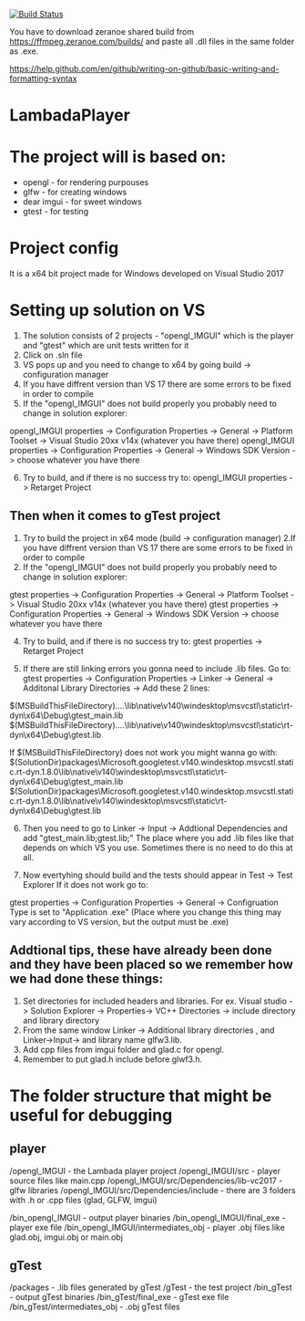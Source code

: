 [![Build Status](https://travis-ci.org/FractialCopper/Lambada.svg?branch=master)](https://travis-ci.org/FractialCopper/Lambada)


You have to download zeranoe shared build from https://ffmpeg.zeranoe.com/builds/  and paste all .dll files in the same folder as .exe.


https://help.github.com/en/github/writing-on-github/basic-writing-and-formatting-syntax

# LambadaPlayer

# The project will is based on:

- opengl - for rendering purpouses
- glfw - for creating windows
- dear imgui - for sweet windows
- gtest - for testing


# Project config

It is a x64 bit project made for Windows developed on Visual Studio 2017


# Setting up solution on VS

1. The solution consists of 2 projects - "opengl_IMGUI" which is the player and "gtest" which are unit tests written for it
2. Click on .sln file
3. VS pops up and you need to change to x64 by going build -> configuration manager
4. If you have diffrent version than VS 17 there are some errors to be fixed in order to compile
5. If the "opengl_IMGUI" does not build properly you probably need to change in solution explorer:

opengl_IMGUI properties -> Configuration Properties -> General -> Platform Toolset -> Visual Studio 20xx v14x (whatever you have there)
opengl_IMGUI properties -> Configuration Properties -> General -> Windows SDK Version -> choose whatever you have there

6. Try to build, and if there is no success try to:
opengl_IMGUI properties -> Retarget Project

## Then when it comes to gTest project

1. Try to build the project in x64 mode (build -> configuration manager)
2.If you have diffrent version than VS 17 there are some errors to be fixed in order to compile
3. If the "opengl_IMGUI" does not build properly you probably need to change in solution explorer:

gtest properties -> Configuration Properties -> General -> Platform Toolset -> Visual Studio 20xx v14x (whatever you have there)
gtest properties -> Configuration Properties -> General -> Windows SDK Version -> choose whatever you have there

4. Try to build, and if there is no success try to:
gtest properties -> Retarget Project

5. If there are still linking errors you gonna need to include .lib files. Go to:
gtest properties -> Configuration Properties -> Linker -> General -> Additonal Library Directories -> Add these 2 lines:

$(MSBuildThisFileDirectory)....\lib\native\v140\windesktop\msvcstl\static\rt-dyn\x64\Debug\gtest_main.lib
$(MSBuildThisFileDirectory)....\lib\native\v140\windesktop\msvcstl\static\rt-dyn\x64\Debug\gtest.lib

If $(MSBuildThisFileDirectory) does not work you might wanna go with:
$(SolutionDir)packages\Microsoft.googletest.v140.windesktop.msvcstl.static.rt-dyn.1.8.0\lib\native\v140\windesktop\msvcstl\static\rt-dyn\x64\Debug\gtest_main.lib
$(SolutionDir)packages\Microsoft.googletest.v140.windesktop.msvcstl.static.rt-dyn.1.8.0\lib\native\v140\windesktop\msvcstl\static\rt-dyn\x64\Debug\gtest.lib

6. Then you need to go to Linker -> Input -> Addtional Dependencies and add "gtest_main.lib;gtest.lib;"
The place where you add .lib files like that depends on which VS you use. Sometimes there is no need to do this at all.

7. Now evertyhing should build and the tests should appear in Test -> Test Explorer
If it does not work go to:

gtest properties -> Configuration Properties -> General -> Configruation Type is set to "Application .exe"
(Place where you change this thing may vary according to VS version, but the output must be .exe)

## Addtional tips, these have already been done and they have been placed so we remember how we had done these things:

1. Set directories for included headers and libraries. For ex. Visual studio -> Solution Explorer -> Properties-> VC++ Directories 
-> include directory and library directory
2. From the same window Linker -> Additional library directories , and Linker->Input-> and library name glfw3.lib.
3. Add cpp files from imgui folder and glad.c for opengl.
4. Remember to put glad.h include before glwf3.h. 

# The folder structure that might be useful for debugging

## player
/opengl_IMGUI - the Lambada player project
/opengl_IMGUI/src - player source files like main.cpp
/opengl_IMGUI/src/Dependencies/lib-vc2017 - glfw libraries
/opengl_IMGUI/src/Dependencies/include - there are 3 folders with .h or .cpp files (glad, GLFW, imgui)

/bin_opengl_IMGUI - output player binaries
/bin_opengl_IMGUI/final_exe - player exe file
/bin_opengl_IMGUI/intermediates_obj - player .obj files like glad.obj, imgui.obj or main.obj

## gTest
/packages - .lib files generated by gTest
/gTest - the test project
/bin_gTest - output gTest binaries
/bin_gTest/final_exe - gTest exe file
/bin_gTest/intermediates_obj - .obj gTest files




